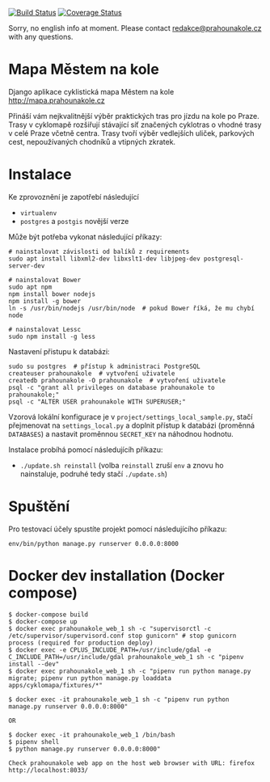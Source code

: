 [![Build Status](https://travis-ci.org/auto-mat/prahounakole.svg?branch=master)](https://travis-ci.org/auto-mat/prahounakole)
[![Coverage Status](https://coveralls.io/repos/github/auto-mat/prahounakole/badge.svg?branch=master)](https://coveralls.io/github/auto-mat/prahounakole?branch=master)

Sorry, no english info at moment. Please contact redakce@prahounakole.cz with any questions.

Mapa Městem na kole
============

Django aplikace cyklistická mapa Městem na kole http://mapa.prahounakole.cz

Přináší vám nejkvalitnější výběr praktických tras pro jízdu na kole po Praze. Trasy v cyklomapě rozšiřují stávající síť značených cyklotras o vhodné trasy v celé Praze včetně centra. Trasy tvoří výběr vedlejších uliček, parkových cest, nepoužívaných chodníků a vtipných zkratek.

Instalace
============

Ke zprovoznění je zapotřebí následující

* `virtualenv`
* `postgres` a `postgis` novější verze

Může být potřeba vykonat následující příkazy:
```
# nainstalovat závislosti od balíků z requirements
sudo apt install libxml2-dev libxslt1-dev libjpeg-dev postgresql-server-dev

# nainstalovat Bower
sudo apt npm
npm install bower nodejs
npm install -g bower
ln -s /usr/bin/nodejs /usr/bin/node  # pokud Bower říká, že mu chybí node

# nainstalovat Lessc
sudo npm install -g less
```

Nastavení přistupu k databázi:
```
sudo su postgres  # přístup k administraci PostgreSQL
createuser prahounakole  # vytvoření uživatele
createdb prahounakole -O prahounakole  # vytvoření uživatele
psql -c "grant all privileges on database prahounakole to prahounakole;"
psql -c "ALTER USER prahounakole WITH SUPERUSER;"
```

Vzorová lokální konfigurace je v `project/settings_local_sample.py`, stačí přejmenovat na `settings_local.py` a doplnit přístup k databázi (proměnná `DATABASES`) a nastavit proměnnou `SECRET_KEY` na náhodnou hodnotu.

Instalace probíhá pomocí následujícíh příkazu:

* `./update.sh reinstall` (volba `reinstall` zruší `env` a znovu ho nainstaluje, podruhé tedy stačí `./update.sh`)

Spuštění
============

Pro testovací účely spustíte projekt pomocí následujícího příkazu:
```
env/bin/python manage.py runserver 0.0.0.0:8000
```

Docker dev installation (Docker compose)
==========================

    $ docker-compose build
    $ docker-compose up
    $ docker exec prahounakole_web_1 sh -c "supervisorctl -c /etc/supervisor/supervisord.conf stop gunicorn" # stop gunicorn process (required for production deploy)
    $ docker exec -e CPLUS_INCLUDE_PATH=/usr/include/gdal -e C_INCLUDE_PATH=/usr/include/gdal prahounakole_web_1 sh -c "pipenv install --dev"
    $ docker exec prahounakole_web_1 sh -c "pipenv run python manage.py migrate; pipenv run python manage.py loaddata apps/cyklomapa/fixtures/*"

    $ docker exec -it prahounakole_web_1 sh -c "pipenv run python manage.py runserver 0.0.0.0:8000"

    OR

    $ docker exec -it prahounakole_web_1 /bin/bash
    $ pipenv shell
    $ python manage.py runserver 0.0.0.0:8000"

    Check prahounakole web app on the host web browser with URL: firefox http://localhost:8033/
